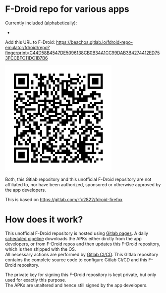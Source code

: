 F-Droid repo for various apps
========================================

Currently included (alphabetically):

* 

Add this URL to F-Droid:
https://beachos.gitlab.io/fdroid-repo-emulator/fdroid/repo?fingerprint=C44D58B4547DE5096138CB0B34A1CC99DAB3B4274412ED753FCCBFC11DC1B7B6

[![Repo URL QRcode](fdroid/public/repo-qrcode.png)](https://beachos.gitlab.io/fdroid-repo-emulator/fdroid/repo?fingerprint=C44D58B4547DE5096138CB0B34A1CC99DAB3B4274412ED753FCCBFC11DC1B7B6)

Both, this Gitlab repository and this unofficial F-Droid repository
are not affiliated to, nor have been authorized, sponsored or otherwise approved by the app developers.

This is based on https://gitlab.com/rfc2822/fdroid-firefox


How does it work?
=================

This unofficial F-Droid repository is hosted using [Gitlab pages](https://about.gitlab.com/2016/04/07/gitlab-pages-setup/).
A daily [scheduled pipeline](https://docs.gitlab.com/ce/user/project/pipelines/schedules.html)
downloads the APKs either dirctly from the app developers, or from F-Droid repos and then updates this F-Droid repository, which is then shipped with the OS.<br />
All necessary actions are performed by [Gitlab CI/CD](https://about.gitlab.com/features/gitlab-ci-cd/).
This Gitlab repository contains the complete source code to configure Gitlab CI/CD and this F-Droid repository.

The private key for signing this F-Droid repository is kept private, but only used for exactly this purpose.<br />
The APKs are unaltered and hence still signed by the app developers.
